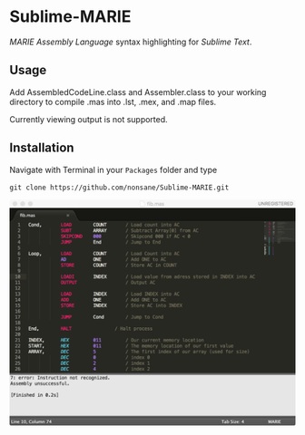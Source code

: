 # Sublime-MARIE
_MARIE Assembly Language_ syntax highlighting for _Sublime Text_.

## Usage
Add AssembledCodeLine.class and Assembler.class to your working directory to compile .mas into .lst, .mex, and .map files.

Currently viewing output is not supported.

## Installation
Navigate with Terminal in your `Packages` folder and type

    git clone https://github.com/nonsane/Sublime-MARIE.git

![Alt text](/screenshot.jpg?raw=true)
